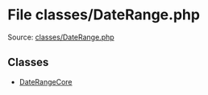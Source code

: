 File classes/DateRange.php
=========

Source: [classes/DateRange.php](https://github.com/PrestaShop/PrestaShop/blob/1.6.0.12/classes/DateRange.php)


Classes
-------

* [DateRangeCore](class.DateRangeCore.md)

